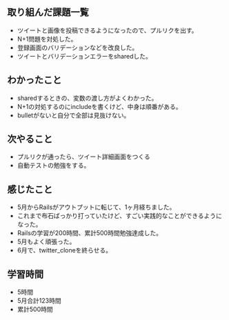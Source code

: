 ## 取り組んだ課題一覧
- ツイートと画像を投稿できるようになったので、プルリクを出す。
- N+1問題を対処した。
- 登録画面のバリデーションなどを改良した。
- ツイートとバリデーションエラーをsharedした。

## わかったこと
- sharedするときの、変数の渡し方がよくわかった。
- N+1の対処するのにincludeを書くけど、中身は順番がある。
- bulletがないと自分で全部は見抜けない。

## 次やること
- プルリクが通ったら、ツイート詳細画面をつくる
- 自動テストの勉強をする。

## 感じたこと
- 5月からRailsがアウトプットに転じて、1ヶ月経ちました。
- これまで布石ばっかり打っていたけど、すごい実践的なことができるようになった。
- Railsの学習が200時間、累計500時間勉強達成した。
- 5月もよく頑張った。
- 6月で、twitter_cloneを終らせる。

## 学習時間
- 5時間
- 5月合計123時間
- 累計500時間